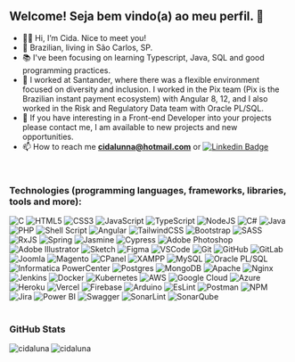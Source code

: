 ## Welcome! Seja bem vindo(a) ao meu perfil. 👋

- 👩‍🎓 Hi, I’m Cida. Nice to meet you! 
- 🏡 Brazilian, living in São Carlos, SP.
- 📚 I've been focusing on learning Typescript, Java, SQL and good programming practices.
- 💞️ I worked at Santander, where there was a flexible environment focused on diversity and inclusion. I worked in the Pix team (Pix is the Brazilian instant payment ecosystem) with Angular 8, 12, and I also worked in the Risk and Regulatory Data team with Oracle PL/SQL.
- 🤝 If you have interesting in a Front-end Developer into your projects please contact me, I am available to new projects and new opportunities.
- 📫 How to reach me **cidalunna@hotmail.com** or [![Linkedin Badge](https://img.shields.io/badge/-AparecidaLuna-blue?style=flat-square&logo=Linkedin&logoColor=white&link=https://www.linkedin.com/in/aparecidaluna/)](https://www.linkedin.com/in/aparecidaluna/)
<br>

### Technologies (programming languages, frameworks, libraries, tools and more):
<div>
  <img loading="lazy" alt="C" src="https://img.shields.io/badge/c-%2300599C.svg?style=for-the-badge&logo=c&logoColor=white" target="_blank"/>
  <img loading="lazy" alt="HTML5" src="https://img.shields.io/badge/html5-%23E34F26.svg?style=for-the-badge&logo=html5&logoColor=white" target="_blank"/>
  <img loading="lazy" alt="CSS3" src="https://img.shields.io/badge/css3-%231572B6.svg?style=for-the-badge&logo=css3&logoColor=white" target="_blank"/>
  <img loading="lazy" alt="JavaScript" src="https://img.shields.io/badge/javascript-%23323330.svg?style=for-the-badge&logo=javascript&logoColor=%23F7DF1E" target="_blank"/>
  <img loading="lazy" alt="TypeScript" src="https://img.shields.io/badge/typescript-%23007ACC.svg?style=for-the-badge&logo=typescript&logoColor=white" target="_blank"/>
  <img loading="lazy" alt="NodeJS" src="https://img.shields.io/badge/node.js-%2343853D.svg?style=for-the-badge&logo=node-dot-js&logoColor=white" target="_blank"/>
  <img loading="lazy" alt="C#" src="https://img.shields.io/badge/c%23-%23239120.svg?style=for-the-badge&logo=c-sharp&logoColor=white" target="_blank"/>
  <img loading="lazy" alt="Java" src="https://img.shields.io/badge/java-%23ED8B00.svg?style=for-the-badge&logo=java&logoColor=white" target="_blank"/>
  <img loading="lazy" alt="PHP" src="https://img.shields.io/badge/php-%23777BB4.svg?style=for-the-badge&logo=php&logoColor=white" target="_blank"/>
  <img loading="lazy" alt="Shell Script" src="https://img.shields.io/badge/shell_script-%23121011.svg?style=for-the-badge&logo=gnu-bash&logoColor=white" target="_blank"/>
  <img loading="lazy" alt="Angular" src="https://img.shields.io/badge/angular-%23DD0031.svg?style=for-the-badge&logo=angular&logoColor=white" target="_blank"/>
  <img loading="lazy" alt="TailwindCSS" src="https://img.shields.io/badge/tailwindcss-%2338B2AC.svg?style=for-the-badge&logo=tailwind-css&logoColor=white" target="_blank"/>
  <img loading="lazy" alt="Bootstrap" src="https://img.shields.io/badge/bootstrap-%23563D7C.svg?style=for-the-badge&logo=bootstrap&logoColor=white" target="_blank"/>
  <img loading="lazy" alt="SASS" src="https://img.shields.io/badge/SASS-hotpink.svg?style=for-the-badge&logo=SASS&logoColor=white" target="_blank"/>
  <img loading="lazy" alt="RxJS" src="https://img.shields.io/badge/rxjs-%23B7178C.svg?style=for-the-badge&logo=reactivex&logoColor=white" target="_blank"/>
  <img loading="lazy" alt="Spring" src="https://img.shields.io/badge/spring-%236DB33F.svg?style=for-the-badge&logo=spring&logoColor=white" target="_blank"/>
  <img loading="lazy" alt="Jasmine" src="https://img.shields.io/badge/jasmine-%238A4182.svg?style=for-the-badge&logo=jasmine&logoColor=white" target="_blank"/>
  <img loading="lazy" alt="Cypress" src="https://img.shields.io/badge/-cypress-%23E5E5E5?style=for-the-badge&logo=cypress&logoColor=058a5e" target="_blank"/>
  <img loading="lazy" alt="Adobe Photoshop" src="https://img.shields.io/badge/adobephotoshop-%2331A8FF.svg?style=for-the-badge&logo=adobephotoshop&logoColor=white" target="_blank"/>
  <img loading="lazy" alt="Adobe Illustrator" src="https://img.shields.io/badge/adobeillustrator-%23FF9A00.svg?style=for-the-badge&logo=adobeillustrator&logoColor=white" target="_blank"/>
  <img loading="lazy" alt="Sketch" src="https://img.shields.io/badge/Canva-%2300C4CC.svg?style=for-the-badge&logo=Canva&logoColor=white" target="_blank"/>
  <img loading="lazy" alt="Figma" src="https://img.shields.io/badge/figma-%23F24E1E.svg?style=for-the-badge&logo=figma&logoColor=white" target="_blank"/>
  <img loading="lazy" alt="VSCode" src="https://img.shields.io/badge/VSCode-0078D4?style=for-the-badge&logo=visual%20studio%20code&logoColor=white" target="_blank"/>
  <img loading="lazy" alt="Git" src="https://img.shields.io/badge/git-%23F05033.svg?style=for-the-badge&logo=git&logoColor=white" target="_blank"/>
  <img loading="lazy" alt="GitHub" src="https://img.shields.io/badge/GitHub-100000?style=for-the-badge&logo=github&logoColor=white" target="_blank"/>
  <img loading="lazy" alt="GitLab" src="https://img.shields.io/badge/GitLab-330F63?style=for-the-badge&logo=gitlab&logoColor=white" target="_blank"/>
  <img loading="lazy" alt="Joomla" src="https://img.shields.io/badge/joomla-%235091CD.svg?style=for-the-badge&logo=joomla&logoColor=white" target="_blank"/>
  <img loading="lazy" alt="Magento" src="https://img.shields.io/badge/magento-%23EE672F.svg?&style=for-the-badge&logo=magento&logoColor=white" target="_blank"/>
  <img loading="lazy" alt="CPanel" src="https://img.shields.io/badge/cpanel-%23FF6C2C.svg?&style=for-the-badge&logo=cpanel&logoColor=white" target="_blank"/>
  <img loading="lazy" alt="XAMPP" src="https://img.shields.io/badge/xampp-%23FB7A24.svg?&style=for-the-badge&logo=xampp&logoColor=white" target="_blank"/>
  <img loading="lazy" alt="MySQL" src="https://img.shields.io/badge/MySQL-005C84?style=for-the-badge&logo=mysql&logoColor=white" target="_blank"/>
  <img loading="lazy" alt="Oracle PL/SQL" src="https://img.shields.io/badge/oracle-%23F00000.svg?style=for-the-badge&logo=oracle&logoColor=white" target="_blank"/>
  <img loading="lazy" alt="Informatica PowerCenter" src="https://img.shields.io/badge/informatica-%23FF4D00.svg?&style=for-the-badge&logo=informatica&logoColor=white" target="_blank"/>
  <img loading="lazy" alt="Postgres" src="https://img.shields.io/badge/postgres-%23316192.svg?style=for-the-badge&logo=postgresql&logoColor=white" target="_blank"/>
  <img loading="lazy" alt="MongoDB" src="https://img.shields.io/badge/MongoDB-%234ea94b.svg?style=for-the-badge&logo=mongodb&logoColor=white" target="_blank"/>
  <img loading="lazy" alt="Apache" src="https://img.shields.io/badge/apache-%23D42029.svg?style=for-the-badge&logo=apache&logoColor=white" target="_blank"/>
  <img loading="lazy" alt="Nginx" src="https://img.shields.io/badge/nginx-%23009639.svg?style=for-the-badge&logo=nginx&logoColor=white" target="_blank"/>
  <img loading="lazy" alt="Jenkins" src="https://img.shields.io/badge/jenkins-%232C5263.svg?style=for-the-badge&logo=jenkins&logoColor=white" target="_blank"/>
  <img loading="lazy" alt="Docker" src="https://img.shields.io/badge/docker-%230db7ed.svg?style=for-the-badge&logo=docker&logoColor=white" target="_blank"/>
  <img loading="lazy" alt="Kubernetes" src="https://img.shields.io/badge/kubernetes-%23326ce5.svg?style=for-the-badge&logo=kubernetes&logoColor=white" target="_blank"/>
  <img loading="lazy" alt="AWS" src="https://img.shields.io/badge/AWS-%23FF9900.svg?style=for-the-badge&logo=amazon-aws&logoColor=white" target="_blank"/>
  <img loading="lazy" alt="Google Cloud" src="https://img.shields.io/badge/GoogleCloud-%234285F4.svg?style=for-the-badge&logo=google-cloud&logoColor=white" target="_blank"/>
  <img loading="lazy" alt="Azure" src="https://img.shields.io/badge/azure-%230072C6.svg?style=for-the-badge&logo=azure-devops&logoColor=white" target="_blank"/>
  <img loading="lazy" alt="Heroku" src="https://img.shields.io/badge/heroku-%23430098.svg?style=for-the-badge&logo=heroku&logoColor=white" target="_blank"/>
  <img loading="lazy" alt="Vercel" src="https://img.shields.io/badge/vercel-%23000000.svg?style=for-the-badge&logo=vercel&logoColor=white" target="_blank"/>
  <img loading="lazy" alt="Firebase" src="https://img.shields.io/badge/firebase-%23039BE5.svg?style=for-the-badge&logo=firebase" target="_blank"/>
  <img loading="lazy" alt="Arduino" src="https://img.shields.io/badge/-Arduino-00979D?style=for-the-badge&logo=Arduino&logoColor=white" target="_blank"/>
  <img loading="lazy" alt="EsLint" src="https://img.shields.io/badge/ESLint-4B3263?style=for-the-badge&logo=eslint&logoColor=white" target="_blank"/>
  <img loading="lazy" alt="Postman" src="https://img.shields.io/badge/Postman-FF6C37?style=for-the-badge&logo=postman&logoColor=red" target="_blank"/>
  <img loading="lazy" alt="NPM" src="https://img.shields.io/badge/NPM-%23CB3837.svg?style=for-the-badge&logo=npm&logoColor=white" target="_blank"/>
  <img loading="lazy" alt="Jira" src="https://img.shields.io/badge/jira-%230A0FFF.svg?style=for-the-badge&logo=jira&logoColor=white" target="_blank"/>
  <img loading="lazy" alt="Power BI" src="https://img.shields.io/badge/power_bi-F2C811?style=for-the-badge&logo=powerbi&logoColor=black" target="_blank"/>
  <img loading="lazy" alt="Swagger" src="https://img.shields.io/badge/-Swagger-%23Clojure?style=for-the-badge&logo=swagger&logoColor=white" target="_blank"/>
  <img loading="lazy" alt="SonarLint" src="https://img.shields.io/badge/SonarLint-CB2029?style=for-the-badge&logo=SONARLINT&logoColor=white" target="_blank"/>
  <img loading="lazy" alt="SonarQube" src="https://img.shields.io/badge/SonarQube-black?style=for-the-badge&logo=sonarqube&logoColor=4E9BCD" target="_blank"/>
</div>
<br>

### GitHub Stats
  
<p><img align="center" src="https://github-readme-stats.vercel.app/api?username=cidaluna&show_icons=true&locale=pt-BR" alt="cidaluna" /> <img align="left" src="https://github-readme-stats.vercel.app/api/top-langs?username=cidaluna&show_icons=true&locale=pt-BR&layout=compact" alt="cidaluna" /></p>
<br>

<!---cidaluna/cidaluna is a ✨ special ✨ repository because its `README.md` (this file) appears on your GitHub profile.
You can click the Preview link to take a look at your changes.
--->
